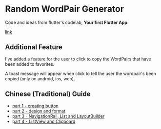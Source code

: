 # Random WordPair Generator
Code and ideas from flutter's codelab, **Your first Flutter App**

[link](https://codelabs.developers.google.com/codelabs/flutter-codelab-first)

## Additional Feature
I've added a feature for the user to click to copy the WordPairs that have been added to favorites.

A toast message will appear when click to tell the user the wordpair's been copied (only on android, ios, web).

## Chinese (Traditional) Guide
- [part 1 - creating button](https://ithelp.ithome.com.tw/articles/10353766)
- [part 2 - design and format](https://ithelp.ithome.com.tw/articles/10354452)
- [part 3 - NavigationRail, List and LayoutBuilder](https://ithelp.ithome.com.tw/articles/10355094)
- [part 4 - ListView and Clipboard](https://ithelp.ithome.com.tw/articles/10355733)
